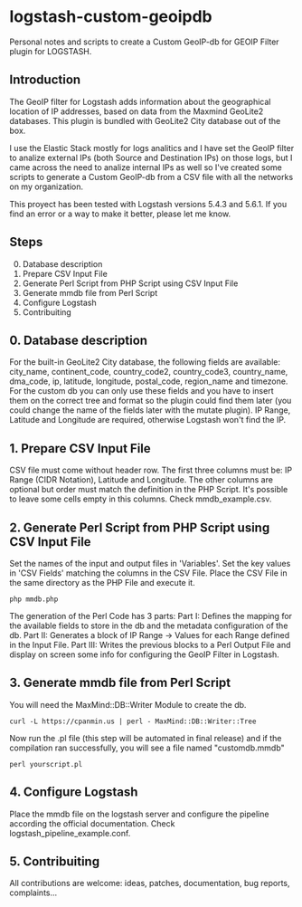 # logstash-custom-geoipdb
Personal notes and scripts to create a Custom GeoIP-db for GEOIP Filter plugin for LOGSTASH.

## Introduction
The GeoIP filter for Logstash adds information about the geographical location of IP addresses, based on data from the Maxmind GeoLite2 databases. This plugin is bundled with GeoLite2 City database out of the box.

I use the Elastic Stack mostly for logs analitics and I have set the GeoIP filter to analize external IPs (both Source and Destination IPs) on those logs, but I came across the need to analize internal IPs as well so I've created some scripts to generate a Custom GeoIP-db from a CSV file with all the networks on my organization.

This proyect has been tested with Logstash versions 5.4.3 and 5.6.1.
If you find an error or a way to make it better, please let me know.

## Steps
0. Database description
1. Prepare CSV Input File
2. Generate Perl Script from PHP Script using CSV Input File
3. Generate mmdb file from Perl Script
4. Configure Logstash
5. Contribuiting

## 0. Database description
For the built-in GeoLite2 City database, the following fields are available: city_name, continent_code, country_code2, country_code3, country_name, dma_code, ip, latitude, longitude, postal_code, region_name and timezone. 
For the custom db you can only use these fields and you have to insert them on the correct tree and format so the plugin could find them later (you could change the name of the fields later with the mutate plugin). IP Range, Latitude and Longitude are required, otherwise Logstash won't find the IP.

## 1. Prepare CSV Input File
CSV file must come without header row. 
The first three columns must be: IP Range (CIDR Notation), Latitude and Longitude.
The other columns are optional but order must match the definition in the PHP Script. It's possible to leave some cells empty in this columns. Check mmdb_example.csv.

## 2. Generate Perl Script from PHP Script using CSV Input File
Set the names of the input and output files in 'Variables'.
Set the key values in 'CSV Fields' matching the columns in the CSV File.
Place the CSV File in the same directory as the PHP File and execute it.
```
php mmdb.php
```

The generation of the Perl Code has 3 parts:
Part I: Defines the mapping for the available fields to store in the db and the metadata configuration of the db.
Part II: Generates a block of IP Range -> Values for each Range defined in the Input File.
Part III: Writes the previous blocks to a Perl Output File and display on screen some info for configuring the GeoIP Filter in Logstash.

## 3. Generate mmdb file from Perl Script
You will need the MaxMind::DB::Writer Module to create the db.
```
curl -L https://cpanmin.us | perl - MaxMind::DB::Writer::Tree
```
Now run the .pl file (this step will be automated in final release) and if the compilation ran successfully, you will see a file named "customdb.mmdb"
```
perl yourscript.pl
```

## 4. Configure Logstash
Place the mmdb file on the logstash server and configure the pipeline according the official documentation.
Check logstash_pipeline_example.conf.

## 5. Contribuiting
All contributions are welcome: ideas, patches, documentation, bug reports, complaints...
